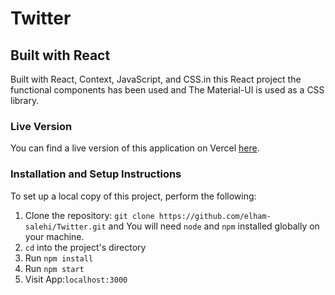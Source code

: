 # Twitter
## Built with React
 
Built with React, Context, JavaScript, and CSS.in this React project the functional components has been used and The Material-UI is used as a CSS library.


### Live Version

You can find a live version of this application on Vercel [here](https://twitter-elham-salehi.vercel.app).

### Installation and Setup Instructions

To set up a local copy of this project, perform the following:

1. Clone the repository: `git clone https://github.com/elham-salehi/Twitter.git` and You will need `node` and `npm` installed globally on your machine.
2. `cd` into the project's directory
3. Run `npm install`
4. Run `npm start`
5. Visit App:`localhost:3000`  
